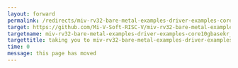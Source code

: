 ```yaml
---
layout: forward
permalink: /redirects/miv-rv32-bare-metal-examples-driver-examples-core10gbasekr_phy
target: https://github.com/Mi-V-Soft-RISC-V/miv-rv32-bare-metal-examples/tree/main/driver-examples/Core10GBaseKR-PHY
targetname: miv-rv32-bare-metal-examples-driver-examples-core10gbasekr_phy
targettitle: taking you to miv-rv32-bare-metal-examples-driver-examples-core10gbasekr_phy
time: 0
message: this page has moved
---
```

